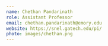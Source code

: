 ```yaml
---
name: Chethan Pandarinath
role: Assistant Professor
email: chethan.pandarinath@emory.edu
website: https://snel.gatech.edu/pi/
photo: images/chethan.png
---
```

